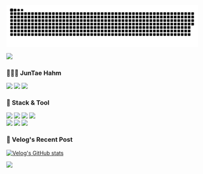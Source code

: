 ![snake gif](https://github.com/JunTaeHahm/JunTaeHahm/blob/output/github-contribution-grid-snake.svg)


<span>

<img src="https://user-images.githubusercontent.com/111362079/192100425-0bf15ada-8c9b-4d73-b993-48e3f966fb59.png" width="300" /><br />

### 👨🏻‍💻 JunTae Hahm
<a href="mailto:jth5287@icloud.com"><img src="https://img.shields.io/badge/MAIL-e0e0e0?style=round-square&logo=apple&logoColor=black"/></a>
<a href="https://velog.io/@ahuuae"><img src="https://img.shields.io/badge/Velog-e0e0e0?style=round-square&logo=Velog&logoColor=black"/></a>
<a href="https://www.instagram.com/ahuuae/"><img src="https://img.shields.io/badge/Instagram-e0e0e0?style=round-square&logo=Instagram&logoColor=black"/></a>


### 📍 Stack & Tool
<img src="https://img.shields.io/badge/HTML5-f6f6f6?style=round-square&logo=HTML5&logoColor=black"/>
<img src="https://img.shields.io/badge/CSS3-f6f6f6?style=round-square&logo=CSS3&logoColor=black"/>
<img src="https://img.shields.io/badge/JavaScript-f6f6f6?style=round-square&logo=JavaScript&logoColor=black"/>

<img src="https://img.shields.io/badge/React-f6f6f6?style=round-square&logo=react&logoColor=black"/>
<br />
<img src="https://img.shields.io/badge/VS Code-212121?style=round-square&logo=Visual Studio Code&logoColor=white"/>
<img src="https://img.shields.io/badge/GitHub-212121?style=round-square&logo=GitHub&logoColor=white"/>
<img src="https://img.shields.io/badge/Figma-212121?style=round-square&logo=Figma&logoColor=white"/><br />


### 📍 Velog's Recent Post
[![Velog's GitHub stats](https://velog-readme-stats.vercel.app/api?name=ahuuae)](https://github.com/JunTaeHahm/velog-readme-stats)


<img src="https://capsule-render.vercel.app/api?type=waving&color=0:b3e5fc,50:f8bbd0,100:a7abb8&height=200&fontColor=202124&text=HAHM%20JUNTAE&animation=blinking&fontColor=black&fontSize=40&fontAlign=20.5&fontAlignY=70&desc=Front-End%20Developer&descAlign=15&descAlignY=85&section=footer" width="1012" />

